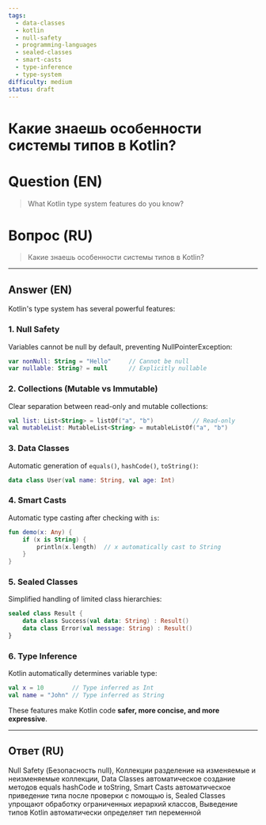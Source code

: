 ```yaml
---
tags:
  - data-classes
  - kotlin
  - null-safety
  - programming-languages
  - sealed-classes
  - smart-casts
  - type-inference
  - type-system
difficulty: medium
status: draft
---
```


# Какие знаешь особенности системы типов в Kotlin?

# Question (EN)
> What Kotlin type system features do you know?

# Вопрос (RU)
> Какие знаешь особенности системы типов в Kotlin?

---

## Answer (EN)

Kotlin's type system has several powerful features:

### 1. Null Safety
Variables cannot be null by default, preventing NullPointerException:
```kotlin
var nonNull: String = "Hello"     // Cannot be null
var nullable: String? = null      // Explicitly nullable
```

### 2. Collections (Mutable vs Immutable)
Clear separation between read-only and mutable collections:
```kotlin
val list: List<String> = listOf("a", "b")           // Read-only
val mutableList: MutableList<String> = mutableListOf("a", "b")
```

### 3. Data Classes
Automatic generation of `equals()`, `hashCode()`, `toString()`:
```kotlin
data class User(val name: String, val age: Int)
```

### 4. Smart Casts
Automatic type casting after checking with `is`:
```kotlin
fun demo(x: Any) {
    if (x is String) {
        println(x.length)  // x automatically cast to String
    }
}
```

### 5. Sealed Classes
Simplified handling of limited class hierarchies:
```kotlin
sealed class Result {
    data class Success(val data: String) : Result()
    data class Error(val message: String) : Result()
}
```

### 6. Type Inference
Kotlin automatically determines variable type:
```kotlin
val x = 10        // Type inferred as Int
val name = "John" // Type inferred as String
```

These features make Kotlin code **safer, more concise, and more expressive**.

---

## Ответ (RU)

Null Safety (Безопасность null), Коллекции разделение на изменяемые и неизменяемые коллекции, Data Classes автоматическое создание методов equals hashCode и toString, Smart Casts автоматическое приведение типа после проверки с помощью is, Sealed Classes упрощают обработку ограниченных иерархий классов, Выведение типов Kotlin автоматически определяет тип переменной

